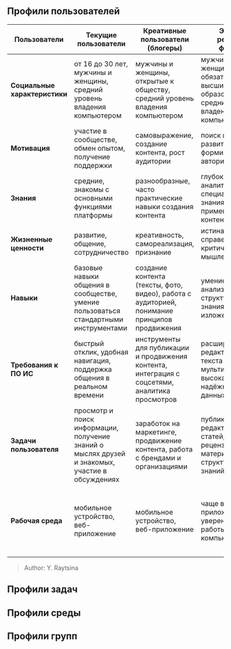 ## Профили пользователей
| Пользователи | Текущие пользователи | Креативные пользователи (блогеры) | Эксперты, редакторы, философы | Новички | Читатели |
|--------------|----------------------|----------------------------------|--------------------------------|---------|----------|
| **Социальные характеристики** | от 16 до 30 лет, мужчины и женщины, средний уровень владения компьютером | мужчины и женщины, открытые к обществу, средний уровень владения компьютером | мужчины и женщины, обязательно с высшим образованием, средний уровень владения компьютером | мужчины и женщины, низкий или средний уровень владения компьютером | мужчины и женщины, низкий или средний уровень владения компьютером |
| **Мотивация** | участие в сообществе, обмен опытом, получение поддержки | самовыражение, создание контента, рост аудитории | поиск истины, развитие знаний, формирование авторитета | обучение, освоение нового, получение навыков | потребление информации, отдых, развлечение |
| **Знания** | средние, знакомы с основными функциями платформы | разнообразные, часто практические навыки создания контента | глубокие, аналитические, специализированные знания, применяемые в контенте | низкие, только начинают разбираться | базовые, поверхностные, фокус на восприятии, а не на создании |
| **Жизненные ценности** | развитие, общение, сотрудничество | креативность, самореализация, признание | истина, справедливость, критическое мышление | любопытство, саморазвитие | комфорт, лёгкость восприятия, развлечение |
| **Навыки** | базовые навыки общения в сообществе, умение пользоваться стандартными инструментами | создание контента (тексты, фото, видео), работа с аудиторией, понимание принципов продвижения | умение анализировать и структурировать знания, грамотное изложение мыслей | базовые компьютерные навыки, стремление к обучению | чтение, поиск информации, базовая цифровая грамотность |
| **Требования к ПО ИС** | быстрый отклик, удобная навигация, поддержка общения в реальном времени | инструменты для публикации и продвижения контента, интеграция с соцсетями, аналитика просмотров | расширенное редактирование текста и мультимедиа, высокая надёжность, экспорт данных | простота интерфейса, наличие подсказок и обучающих материалов | удобный просмотр на мобильных устройствах, минимализм, быстрый доступ к контенту |
| **Задачи пользователя** | просмотр и поиск информации, получение знаний о мыслях друзей и знакомых, участие в обсуждениях | заработок на маркетинге, продвижение контента, работа с брендами и организациями | публикация и редактирование статей, анализ и рецензирование материалов, структурирование знаний | освоение интерфейса, поиск базовой информации, первые шаги в коммуникации | чтение контента, подписка на обновления, просмотр мультимедиа |
| **Рабочая среда** | мобильное устройство, веб-приложение | мобильное устройство, веб-приложение | чаще всего веб-приложение, уверенные навыки работы с компьютером | мобильное устройство, веб-приложение, минимальные навыки работы с компьютером | чаще всего мобильное устройство |

> Author: Y. Raytsina
## Профили задач
## Профили среды
## Профили групп